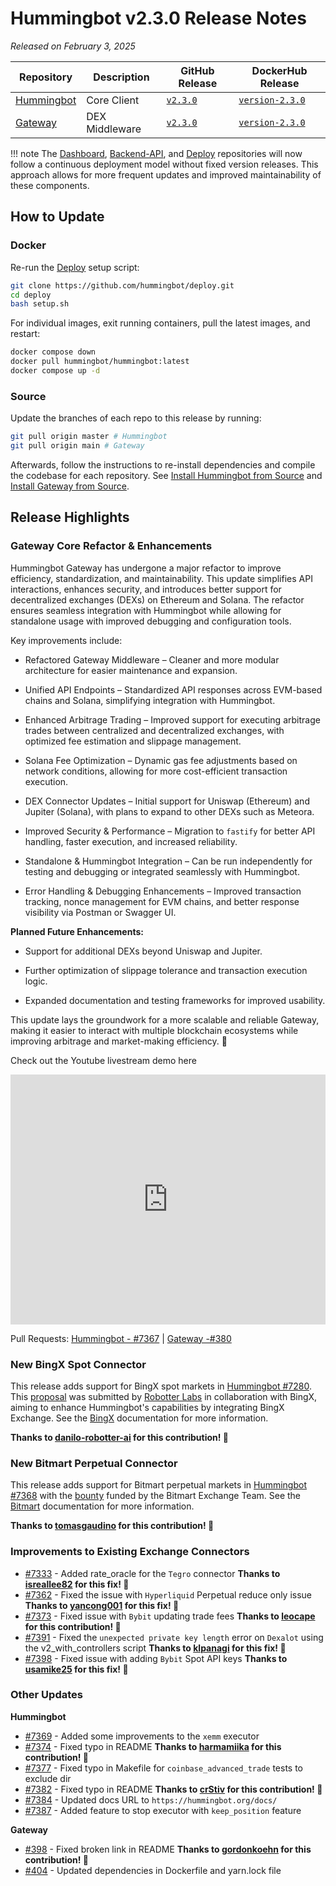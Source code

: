 # Hummingbot v2.3.0 Release Notes

*Released on February 3, 2025*

| Repository | Description | GitHub Release | DockerHub Release |
|------------|-------------|----------------|-------------------|
| [Hummingbot](https://github.com/hummingbot/hummingbot) | Core Client | [`v2.3.0`](https://github.com/hummingbot/hummingbot/releases/tag/v2.3.0) | [`version-2.3.0`](https://hub.docker.com/r/hummingbot/hummingbot/tags?name=version-2.3.0) |
| [Gateway](https://github.com/hummingbot/gateway) | DEX Middleware | [`v2.3.0`](https://github.com/hummingbot/gateway/releases/tag/v2.3.0) | [`version-2.3.0`](https://hub.docker.com/r/hummingbot/gateway/tags?name=version-2.3.0) |

!!! note
    The [Dashboard](https://github.com/hummingbot/dashboard), [Backend-API](https://github.com/hummingbot/backend-api), and [Deploy](https://github.com/hummingbot/deploy) repositories will now follow a continuous deployment model without fixed version releases. This approach allows for more frequent updates and improved maintainability of these components.

## How to Update

### Docker

Re-run the [Deploy](https://github.com/hummingbot/deploy) setup script:
```bash
git clone https://github.com/hummingbot/deploy.git
cd deploy
bash setup.sh
```

For individual images, exit running containers, pull the latest images, and restart:
```bash
docker compose down
docker pull hummingbot/hummingbot:latest
docker compose up -d
```

### Source

Update the branches of each repo to this release by running:
```bash
git pull origin master # Hummingbot
git pull origin main # Gateway
```

Afterwards, follow the instructions to re-install dependencies and compile the codebase for each repository. See [Install Hummingbot from Source](/installation/linux/) and [Install Gateway from Source](/gateway/installation).

## Release Highlights


### Gateway Core Refactor & Enhancements

Hummingbot Gateway has undergone a major refactor to improve efficiency, standardization, and maintainability. This update simplifies API interactions, enhances security, and introduces better support for decentralized exchanges (DEXs) on Ethereum and Solana. The refactor ensures seamless integration with Hummingbot while allowing for standalone usage with improved debugging and configuration tools.  

Key improvements include:  

- Refactored Gateway Middleware – Cleaner and more modular architecture for easier maintenance and expansion.  

- Unified API Endpoints – Standardized API responses across EVM-based chains and Solana, simplifying integration with Hummingbot.  

- Enhanced Arbitrage Trading – Improved support for executing arbitrage trades between centralized and decentralized exchanges, with optimized fee estimation and slippage management.  

- Solana Fee Optimization – Dynamic gas fee adjustments based on network conditions, allowing for more cost-efficient transaction execution.  

- DEX Connector Updates – Initial support for Uniswap (Ethereum) and Jupiter (Solana), with plans to expand to other DEXs such as Meteora.  

- Improved Security & Performance – Migration to `fastify` for better API handling, faster execution, and increased reliability.  

- Standalone & Hummingbot Integration – Can be run independently for testing and debugging or integrated seamlessly with Hummingbot.  

- Error Handling & Debugging Enhancements – Improved transaction tracking, nonce management for EVM chains, and better response visibility via Postman or Swagger UI.  

**Planned Future Enhancements:**  

- Support for additional DEXs beyond Uniswap and Jupiter.  

- Further optimization of slippage tolerance and transaction execution logic.  

- Expanded documentation and testing frameworks for improved usability.  

This update lays the groundwork for a more scalable and reliable Gateway, making it easier to interact with multiple blockchain ecosystems while improving arbitrage and market-making efficiency. 🚀

Check out the Youtube livestream demo here


<iframe style="width:100%; min-height:400px;" src="https://www.youtube.com/embed/VxKSPgotPhg?si=bELkF7ljSCnczPfw" frameborder="0" allow="accelerometer; autoplay; encrypted-media; gyroscope; picture-in-picture" allowfullscreen></iframe>


Pull Requests: [Hummingbot - #7367](https://github.com/hummingbot/hummingbot/pull/7367) | [Gateway -#380](https://github.com/hummingbot/gateway/pull/380) 


### New BingX Spot Connector

This release adds support for BingX spot markets in [Hummingbot #7280](https://github.com/hummingbot/hummingbot/pull/7280). This [proposal](https://snapshot.box/#/s:hbot-ncp.eth/proposal/0xac46cb41a8f66e7cb13f99471da7c8d1bd2c47f81e3743be60e667638e4ac436) was submitted by [Robotter Labs](https://labs.robotter.ai) in collaboration with BingX, aiming to enhance Hummingbot's capabilities by integrating BingX Exchange. See the [BingX](../exchanges/bing_x/index.md) documentation for more information. 

**Thanks to [danilo-robotter-ai](https://github.com/danilo-robotter-ai) for this contribution! 🙏**

### New Bitmart Perpetual Connector

This release adds support for Bitmart perpetual markets in [Hummingbot #7368](https://github.com/hummingbot/hummingbot/pull/7368) with the [bounty](https://github.com/hummingbot/hummingbot/issues/7323) funded by the Bitmart Exchange Team. See the [Bitmart](../exchanges/bitmart/index.md) documentation for more information. 

**Thanks to [tomasgaudino](https://github.com/tomasgaudino) for this contribution! 🙏**


### Improvements to Existing Exchange Connectors


- [#7333](https://github.com/hummingbot/hummingbot/pull/7333) - Added rate_oracle for the `Tegro` connector **Thanks to [isreallee82](https://github.com/isreallee82) for this fix! 🙏**
- [#7362](https://github.com/hummingbot/hummingbot/pull/7362) - Fixed the issue with `Hyperliquid` Perpetual reduce only issue **Thanks to [yancong001](https://github.com/yancong001) for this fix! 🙏**
- [#7373](https://github.com/hummingbot/hummingbot/pull/7373) - Fixed issue with `Bybit` updating trade fees **Thanks to [leocape](https://github.com/leocape) for this contribution! 🙏**
- [#7391](https://github.com/hummingbot/hummingbot/pull/7391) - Fixed the `unexpected private key length` error on `Dexalot` using the v2_with_controllers script **Thanks to [klpanagi](https://github.com/klpanagi) for this fix! 🙏**
- [#7398](https://github.com/hummingbot/hummingbot/pull/7398) - Fixed issue with adding `Bybit` Spot API keys **Thanks to [usamike25](https://github.com/usamike25) for this fix! 🙏**


### Other Updates

**Hummingbot**

- [#7369](https://github.com/hummingbot/hummingbot/pull/7369) - Added some improvements to the `xemm` executor 
- [#7374](https://github.com/hummingbot/hummingbot/pull/7374) - Fixed typo in README  **Thanks to [harmamiika](https://github.com/harmamiika) for this contribution! 🙏**
- [#7377](https://github.com/hummingbot/hummingbot/pull/7377) - Fixed typo in Makefile for `coinbase_advanced_trade` tests to exclude dir  
- [#7382](https://github.com/hummingbot/hummingbot/pull/7382) - Fixed typo in README **Thanks to [crStiv](https://github.com/crStiv) for this contribution! 🙏**
- [#7384](https://github.com/hummingbot/hummingbot/pull/7384) - Updated docs URL to `https://hummingbot.org/docs/`
- [#7387](https://github.com/hummingbot/hummingbot/pull/7387) - Added feature to stop executor with `keep_position` feature  


**Gateway**

- [#398](https://github.com/hummingbot/gateway/pull/398) - Fixed broken link in README **Thanks to [gordonkoehn](https://github.com/gordonkoehn) for this contribution! 🙏** 
- [#404](https://github.com/hummingbot/gateway/pull/404) - Updated dependencies in Dockerfile and yarn.lock file

